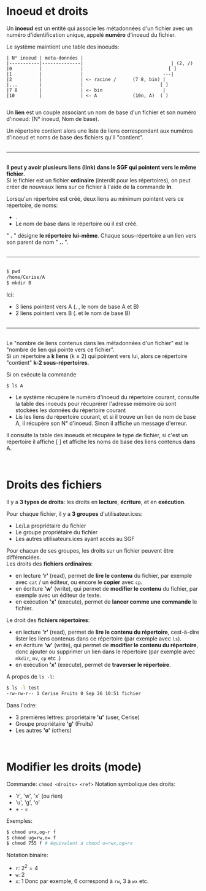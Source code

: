 
# Inoeud et droits

Un **inoeud** est un entité qui associe les métadonnées d'un fichier avec un numéro d'identification unique, appelé **numéro** d'inoeud du fichier.

Le système maintient une table des inoeuds:

```
| N° inoeud | meta-données |
|-----------|--------------|                                | (2, /)
|0          |              |                               [ ]
|1          |              |                             ---|
|2          |              | <- racine /      (7 8, bin) |
|...        |              |                            [ ]
|7 8        |              | <- bin                      |
|10         |              | <- A             (10n, A)  ( )
                              
```

Un **lien** est un couple associant un nom de base d'un fichier et son numéro d'inoeud: (N° inoeud, Nom de base).

Un répertoire contient alors une liste de liens correspondant aux numéros d'inoeud et noms de base des fichiers qu'il "contient".

<div style="margin: 30px"></div>  

---
<div style="margin: 30px"></div>  

**Il peut y avoir plusieurs liens (link) dans le SGF qui pointent vers le même fichier**.  
Si le fichier est un fichier **ordinaire** (interdit pour les répertoires), on peut créer de nouveaux liens sur ce fichier à l'aide de la commande **ln**. 

Lorsqu'un répertoire est créé, deux liens au minimum pointent vers ce répertoire, de noms:
-  \.
- Le  nom de base dans le répertoire où il est créé.  

" **.** " désigne **le répertoire lui-même**. Chaque sous-répertoire a un lien vers son parent de nom " **..** ".
<div style="margin: 30px"></div>  

---
<div style="margin: 30px"></div>  

```bash
$ pwd
/home/Cerise/A
$ mkdir B
```
Ici:
- 3 liens pointent vers A (. , le nom de base A et B)
- 2 liens pointent vers B (. et le nom de base B)

<div style="margin: 30px"></div>

---
<div style="margin: 30px"></div>  



Le "nombre de liens contenus dans les métadonnées d'un fichier" est le "nombre de lien qui pointe vers ce fichier".  
Si un répertoire a **k liens** (k $\geq$ 2) qui pointent vers lui, alors ce répertoire "contient" **k-2 sous-répertoires**.

Si on exécute la commande
```bash
$ ls A 
```

- Le système récupère le numéro d'inoeud du répertoire courant, consulte la table des inoeuds pour récuprérer l'adresse mémoire où sont stockées les données du répertoire courant
- Lis les liens du répertoire courant, et si il trouve un lien de nom de base A, il récupère son N° d'inoeud. Sinon il affiche un message d'erreur.


Il consulte la table des inoeuds et récupère le type de fichier, si c'est un répertoire il affiche [ ] et affiche les noms de base des liens contenus dans A.

<div style="margin: 70px"></div>

# Droits des fichiers

Il y a **3 types de droits**: les droits en **lecture**, **écriture**, et en **exécution**.  

Pour chaque fichier, il y a **3 groupes** d'utilisateur.ices:
- Le/La propriétaire du fichier
- Le groupe propriétaire du fichier
- Les autres utilisateurs.ices ayant accès au SGF

Pour chacun de ses groupes, les droits sur un fichier peuvent être différenciées.  
Les droits des **fichiers ordinaires**:
- en lecture **'r'** (read), permet de **lire le contenu** du fichier, par exemple avec `cat` / un éditeur, ou encore le **copier** avec `cp`.
- en écriture **'w'** (write), qui permet de **modifier le contenu** du fichier, par exemple avec un éditeur de texte.
- en exécution **'x'** (execute), permet de **lancer comme une commande** le fichier.

Le droit des **fichiers répertoires**:
-  en lecture **'r'** (read), permet de **lire le contenu du répertoire**, cest-à-dire lister les liens contenus dans ce répertoire (par exemple avec `ls`).
- en écriture **'w'** (write), qui permet de **modifier le contenu du répertoire**, donc ajouter ou supprimer un lien dans le répertoire (par exemple avec `mkdir`, `mv`, `cp` etc .) 
- en exécution **'x'** (execute), permet de **traverser le répertoire**.

A propos de `ls -l`:

```bash
$ ls -l test
-rw-rw-r-- 1 Cerise Fruits 0 Sep 26 10:51 fichier
```
Dans l'odre:
- 3 premières lettres: propriétaire **'u'** (user, Cerise)
- Groupe propriétaire **'g'** (Fruits)
- Les autres **'o'** (others)

<div style="margin: 70px"></div>

# Modifier les droits (mode)

Commande: `chmod <droits> <ref>`
Notation symbolique des droits:
- 'r', 'w', 'x' (ou rien)
- 'u', 'g', 'o'
- \+ \- \=

Exemples:
```bash
$ chmod u+x,og-r f
$ chmod ug=rw,o= f
$ chmod 755 f # équivalent à chmod u=rwx,og=rx
```

Notation binaire:
- `r`: $2^2 = 4$
- `w`: $2$
- `x`: $1$
Donc par exemple, 6 correspond à `rw`, 3 à `wx` etc.